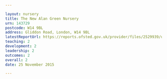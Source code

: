 ```yaml
---

layout: nursery
title: The New Alan Green Nursery
urn: 143729
postcode: W14 9BL
address: Gliddon Road, London, W14 9BL
latestReportUrl: https://reports.ofsted.gov.uk/provider/files/2529939/urn/143729.pdf
teaching: 2
development: 2
leadership: 2
outcomes: 2
overall: 2
date: 25 November 2015

---
```

